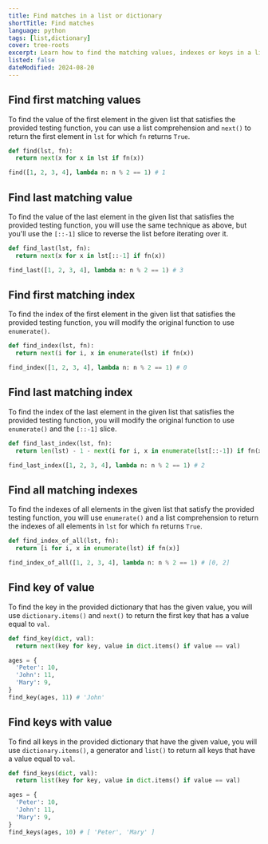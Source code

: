 ```yaml
---
title: Find matches in a list or dictionary
shortTitle: Find matches
language: python
tags: [list,dictionary]
cover: tree-roots
excerpt: Learn how to find the matching values, indexes or keys in a list or dictionary.
listed: false
dateModified: 2024-08-20
---
```


## Find first matching values

To find the value of the first element in the given list that satisfies the provided testing function, you can use a list comprehension and `next()` to return the first element in `lst` for which `fn` returns `True`.

```py
def find(lst, fn):
  return next(x for x in lst if fn(x))

find([1, 2, 3, 4], lambda n: n % 2 == 1) # 1
```

## Find last matching value

To find the value of the last element in the given list that satisfies the provided testing function, you will use the same technique as above, but you'll use the `[::-1]` slice to reverse the list before iterating over it.

```py
def find_last(lst, fn):
  return next(x for x in lst[::-1] if fn(x))

find_last([1, 2, 3, 4], lambda n: n % 2 == 1) # 3
```

## Find first matching index

To find the index of the first element in the given list that satisfies the provided testing function, you will modify the original function to use `enumerate()`.

```py
def find_index(lst, fn):
  return next(i for i, x in enumerate(lst) if fn(x))

find_index([1, 2, 3, 4], lambda n: n % 2 == 1) # 0
```

## Find last matching index

To find the index of the last element in the given list that satisfies the provided testing function, you will modify the original function to use `enumerate()` and the `[::-1]` slice.

```py
def find_last_index(lst, fn):
  return len(lst) - 1 - next(i for i, x in enumerate(lst[::-1]) if fn(x))

find_last_index([1, 2, 3, 4], lambda n: n % 2 == 1) # 2
```

## Find all matching indexes

To find the indexes of all elements in the given list that satisfy the provided testing function, you will use `enumerate()` and a list comprehension to return the indexes of all elements in `lst` for which `fn` returns `True`.

```py
def find_index_of_all(lst, fn):
  return [i for i, x in enumerate(lst) if fn(x)]

find_index_of_all([1, 2, 3, 4], lambda n: n % 2 == 1) # [0, 2]
```

## Find key of value

To find the key in the provided dictionary that has the given value, you will use `dictionary.items()` and `next()` to return the first key that has a value equal to `val`.

```py
def find_key(dict, val):
  return next(key for key, value in dict.items() if value == val)

ages = {
  'Peter': 10,
  'John': 11,
  'Mary': 9,
}
find_key(ages, 11) # 'John'
```

## Find keys with value

To find all keys in the provided dictionary that have the given value, you will use `dictionary.items()`, a generator and `list()` to return all keys that have a value equal to `val`.

```py
def find_keys(dict, val):
  return list(key for key, value in dict.items() if value == val)

ages = {
  'Peter': 10,
  'John': 11,
  'Mary': 9,
}
find_keys(ages, 10) # [ 'Peter', 'Mary' ]
```
